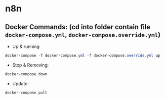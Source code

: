 # n8n

## Docker Commands: (cd into folder contain file `docker-compose.yml`, `docker-compose.override.yml`)

-   Up & running:

```Powershell
docker-compose -f docker-compose.yml -f docker-compose.override.yml up -d
```

-   Stop & Removing:

```Powershell
docker-compose down
```

-   Update:

```Powershell
docker-compose pull
``` 
